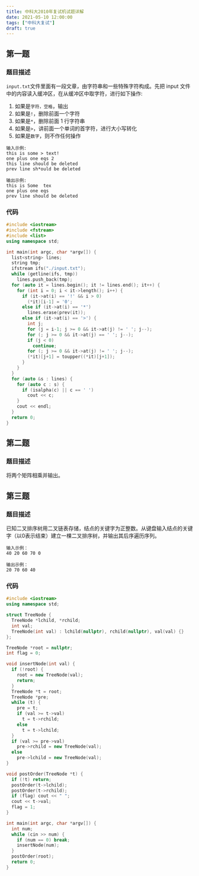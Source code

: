 ```yaml
---
title: 中科大2010年复试机试题详解
date: 2021-05-10 12:00:00
tags: ["中科大复试"]
draft: true
---
```


## 第一题

### 题目描述

`input.txt`文件里面有一段文章，由字符串和一些特殊字符构成。先把 input 文件中的内容读入缓冲区，在从缓冲区中取字符，进行如下操作:
1. 如果是`字符，空格`，输出
2. 如果是`!`，删除前面一个字符
3. 如果是`*`，删除前面 1 行字符串
4. 如果是`>`，讲前面一个单词的首字符，进行大小写转化
5. 如果是`数字`，则不作任何操作

```
输入示例:
this is some > text!
one plus one eqs 2
this line should be deleted
prev line sh*ould be deleted

输出示例:
this is Some  tex
one plus one eqs 
prev line should be deleted
```

### 代码

```cpp
#include <iostream>
#include <fstream>
#include <list>
using namespace std;

int main(int argc, char *argv[]) {
  list<string> lines;
  string tmp;
  ifstream ifs("./input.txt");
  while (getline(ifs, tmp))
    lines.push_back(tmp);
  for (auto it = lines.begin(); it != lines.end(); it++) {
    for (int i = 0; i < it->length(); i++) {
      if (it->at(i) == '!' && i > 0)
        (*it)[i-1] = '0';
      else if (it->at(i) == '*')
        lines.erase(prev(it));
      else if (it->at(i) == '>') {
        int j;
        for (j = i-1; j >= 0 && it->at(j) != ' '; j--);
        for (; j >= 0 && it->at(j) == ' '; j--);
        if (j < 0)
          continue;
        for (; j >= 0 && it->at(j) != ' '; j--);
        (*it)[j+1] = toupper((*it)[j+1]);
      }
    }
  }
  for (auto &s : lines) {
    for (auto c : s) {
      if (isalpha(c) || c == ' ')
        cout << c;
    }
    cout << endl;
  }
  return 0;
}
```

## 第二题

### 题目描述

将两个矩阵相乘并输出。

## 第三题

### 题目描述

已知二叉排序树用二叉链表存储，结点的关键字为正整数。从键盘输入结点的关键字（以0表示结束）建立一棵二叉排序树，并输出其后序遍历序列。

```
输入示例：
40 20 60 70 0

输出示例：
20 70 60 40
```

### 代码

```cpp
#include <iostream>
using namespace std;

struct TreeNode {
  TreeNode *lchild, *rchild;
  int val;
  TreeNode(int val) : lchild(nullptr), rchild(nullptr), val(val) {}
};

TreeNode *root = nullptr;
int flag = 0;

void insertNode(int val) {
  if (!root) {
    root = new TreeNode(val);
    return;
  }
  TreeNode *t = root;
  TreeNode *pre;
  while (t) {
    pre = t;
    if (val >= t->val)
      t = t->rchild;
    else
      t = t->lchild;
  }
  if (val >= pre->val)
    pre->rchild = new TreeNode(val);
  else
    pre->lchild = new TreeNode(val);
}

void postOrder(TreeNode *t) {
  if (!t) return;
  postOrder(t->lchild);
  postOrder(t->rchild);
  if (flag) cout << " ";
  cout << t->val;
  flag = 1;
}

int main(int argc, char *argv[]) {
  int num;
  while (cin >> num) {
    if (num == 0) break;
    insertNode(num);
  }
  postOrder(root);
  return 0;
}
```
